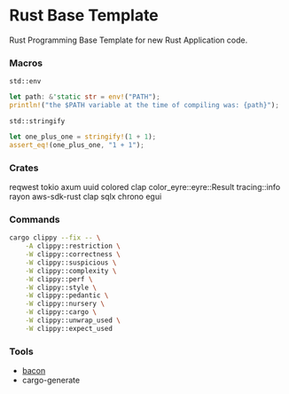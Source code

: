 # Rust Base Template

Rust Programming Base Template for new Rust Application code. 

### Macros

`std::env`

```rust
let path: &'static str = env!("PATH");
println!("the $PATH variable at the time of compiling was: {path}");
```

`std::stringify`

```rust
let one_plus_one = stringify!(1 + 1);
assert_eq!(one_plus_one, "1 + 1");
```


### Crates

reqwest
tokio
axum
uuid
colored
clap
color_eyre::eyre::Result
tracing::info
rayon
aws-sdk-rust
clap
sqlx
chrono
egui

### Commands
```sh
cargo clippy --fix -- \
    -A clippy::restriction \
    -W clippy::correctness \
    -W clippy::suspicious \
    -W clippy::complexity \
    -W clippy::perf \
    -W clippy::style \
    -W clippy::pedantic \
    -W clippy::nursery \
    -W clippy::cargo \
    -W clippy::unwrap_used \
    -W clippy::expect_used
```



### Tools

- [bacon](https://dystroy.org/bacon/)
- cargo-generate